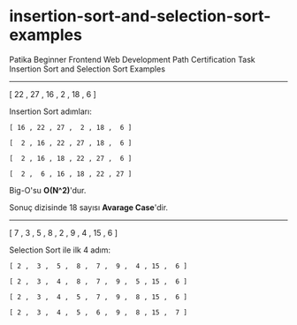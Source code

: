 # insertion-sort-and-selection-sort-examples
Patika Beginner Frontend Web Development Path Certification Task
<br>Insertion Sort and Selection Sort Examples

---

[ 22 , 27 , 16 ,  2 , 18 ,  6 ]

Insertion Sort adımları:

```
[ 16 , 22 , 27 ,  2 , 18 ,  6 ]

[  2 , 16 , 22 , 27 , 18 ,  6 ]

[  2 , 16 , 18 , 22 , 27 ,  6 ]

[  2 ,  6 , 16 , 18 , 22 , 27 ]
```

Big-O'su **O(N^2)**'dur.

Sonuç dizisinde 18 sayısı **Avarage Case**'dir.

---

[ 7 ,  3 ,  5 ,  8 ,  2 ,  9 ,  4 , 15 ,  6 ]

Selection Sort ile ilk 4 adım:

```
[ 2 ,  3 ,  5 ,  8 ,  7 ,  9 ,  4 , 15 ,  6 ]

[ 2 ,  3 ,  4 ,  8 ,  7 ,  9 ,  5 , 15 ,  6 ]

[ 2 ,  3 ,  4 ,  5 ,  7 ,  9 ,  8 , 15 ,  6 ]

[ 2 ,  3 ,  4 ,  5 ,  6 ,  9 ,  8 , 15 ,  7 ]
```
